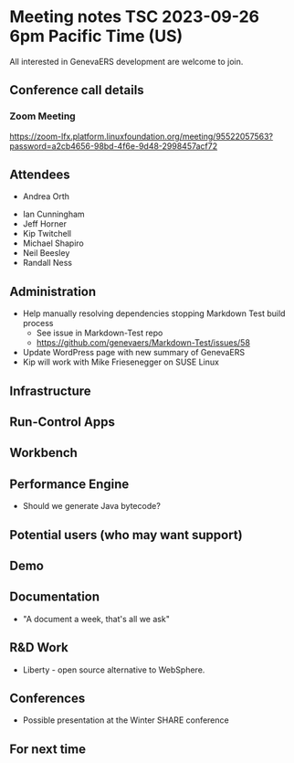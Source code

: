 # Meeting notes TSC 2023-09-26 6pm Pacific Time (US)
All interested in GenevaERS development are welcome to join.
## Conference call details
### Zoom Meeting
https://zoom-lfx.platform.linuxfoundation.org/meeting/95522057563?password=a2cb4656-98bd-4f6e-9d48-2998457acf72
## Attendees 
- Andrea Orth
<!-- - Bob McCormack -->
<!-- - Eugene Morrow -->
<!-- - Gillian Hannington -->
- Ian Cunningham
- Jeff Horner
- Kip Twitchell 
- Michael Shapiro
- Neil Beesley 
- Randall Ness
## Administration
- Help manually resolving dependencies stopping Markdown Test build process
  - See issue in Markdown-Test repo  
  - https://github.com/genevaers/Markdown-Test/issues/58
- Update WordPress page with new summary of GenevaERS
- Kip will work with Mike Friesenegger on SUSE Linux
## Infrastructure
## Run-Control Apps
## Workbench
## Performance Engine
- Should we generate Java bytecode?
## Potential users (who may want support)
## Demo
## Documentation
- "A document a week, that's all we ask" 
## R&D Work
- Liberty - open source alternative to WebSphere.
## Conferences 
- Possible presentation at the Winter SHARE conference 
## For next time 
